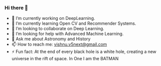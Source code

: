 ### Hi there 👋


- 🔭 I’m currently working on DeepLearning.
- 🌱 I’m currently learning Open CV and Recommender Systems.
- 👯 I’m looking to collaborate on Deep Learning.
- 🤔 I’m looking for help with Advanced Machine Learning.
- 💬 Ask me about Astronomy and History
- 📫 How to reach me: vishnu.v5next@gmail.com
- ⚡ Fun fact: At the end of every black hole is a white hole, creating a new universe in the rift of space. In One I am the BATMAN





